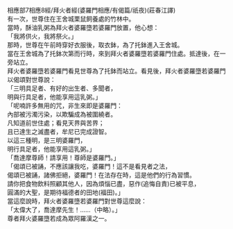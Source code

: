 相應部7相應8經/拜火者經(婆羅門相應/有偈篇/祇夜)(莊春江譯)  
有一次，世尊住在王舍城栗鼠飼養處的竹林中。  
當時，酥油乳粥為拜火者婆羅墮若婆羅門放置，他心想：  
「我將供火，我將祭火。」  
那時，世尊在午前時穿好衣服後，取衣鉢，為了托鉢進入王舍城。  
當在王舍城為了托鉢次第而行時，來到拜火者婆羅墮若婆羅門住處。抵達後，在一旁站立。  
拜火者婆羅墮若婆羅門看見世尊為了托鉢而站立。看見後，拜火者婆羅墮若婆羅門以偈頌對世尊說：  
「三明具足者、有好的出生者、多聞者，  
明與行具足者，他能享用這乳粥。」  
「呢喃許多無用的咒，非生來即是婆羅門：  
內部被污濁污染，以欺騙成為被圍繞者。  
凡知道前世住處；看見天界與苦界；  
且已達生之滅盡者，牟尼已完成證智。  
以這三種明，是三明婆羅門，  
明行具足者，他能享用這乳粥。」  
「喬達摩尊師！請享用！尊師是婆羅門。」  
「偈頌已被誦，不應該讓我吃，婆羅門！這不是看見者之法，  
偈頌已被誦，諸佛拒絕，婆羅門！在法存在時，這是他們的行為習慣。  
請你把食物飲料照顧其他人，因為煩惱已盡，惡作(追悔自責)已被平息，  
圓滿的大聖，是期待福德者的田地(福田)。」  
當這麼說時，拜火者婆羅墮若婆羅門對世尊這麼說：  
「太偉大了，喬達摩先生！……（中略）。」  
尊者拜火婆羅墮若成為眾阿羅漢之一。  
  
  
